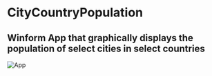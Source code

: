 # **CityCountryPopulation**


## **Winform App that graphically displays the population of select cities in select countries**

![App](https://i.imgur.com/3PBWcFX.png)


